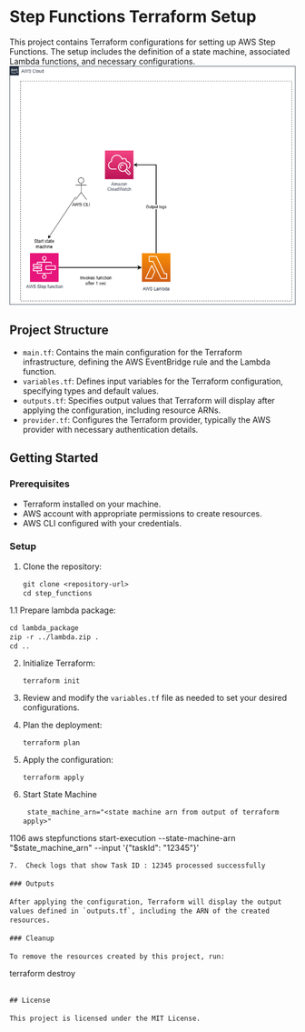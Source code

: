 # Step Functions Terraform Setup

This project contains Terraform configurations for setting up AWS Step Functions. The setup includes the definition of a state machine, associated Lambda functions, and necessary configurations.
![Architecture](Arch.drawio.png)


## Project Structure

- `main.tf`: Contains the main configuration for the Terraform infrastructure, defining the AWS EventBridge rule and the Lambda function.
- `variables.tf`: Defines input variables for the Terraform configuration, specifying types and default values.
- `outputs.tf`: Specifies output values that Terraform will display after applying the configuration, including resource ARNs.
- `provider.tf`: Configures the Terraform provider, typically the AWS provider with necessary authentication details.

## Getting Started

### Prerequisites

- Terraform installed on your machine.
- AWS account with appropriate permissions to create resources.
- AWS CLI configured with your credentials.


### Setup

1. Clone the repository:
   ```
   git clone <repository-url>
   cd step_functions

1.1 Prepare lambda package:
   ```
   cd lambda_package
   zip -r ../lambda.zip .
   cd ..
   ```

2. Initialize Terraform:
   ```
   terraform init
   ```

3. Review and modify the `variables.tf` file as needed to set your desired configurations.

4. Plan the deployment:
   ```
   terraform plan
   ```

5. Apply the configuration:
   ```
   terraform apply
   ```
6. Start State Machine
   ```
    state_machine_arn="<state machine arn from output of terraform apply>"
 1106  aws stepfunctions start-execution   --state-machine-arn "$state_machine_arn"   --input '{"taskId": "12345"}'
   ```
7.  Check logs that show Task ID : 12345 processed successfully 

### Outputs

After applying the configuration, Terraform will display the output values defined in `outputs.tf`, including the ARN of the created resources.

### Cleanup

To remove the resources created by this project, run:
```
terraform destroy
``` 

## License

This project is licensed under the MIT License.